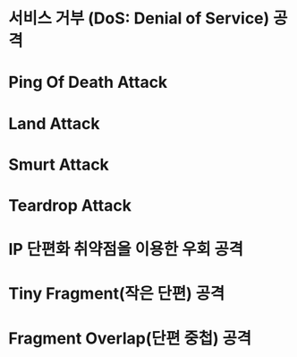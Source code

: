 # 서비스 거부 (DoS: Denial of Service) 공격

# Ping Of Death Attack

# Land Attack

# Smurt Attack

# Teardrop Attack

# IP 단편화 취약점을 이용한 우회 공격

# Tiny Fragment(작은 단편) 공격

# Fragment Overlap(단편 중첩) 공격




